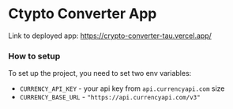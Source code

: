 # Ctypto Converter App

Link to deployed app: https://crypto-converter-tau.vercel.app/

### How to setup

To set up the project, you need to set two env variables:
- `CURRENCY_API_KEY` - your api key from `api.currencyapi.com` size
- `CURRENCY_BASE_URL` - `"https://api.currencyapi.com/v3"`
